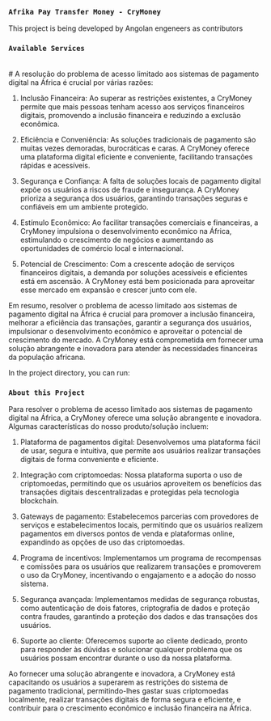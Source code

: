 ### `Afrika Pay Transfer Money - CryMoney`

This project is being developed by Angolan engeneers as contributors

### `Available Services`

<br>
# A resolução do problema de acesso limitado aos sistemas de pagamento digital na África é crucial por várias razões:

1. Inclusão Financeira: Ao superar as restrições existentes, a CryMoney permite que mais pessoas tenham acesso aos serviços financeiros digitais, promovendo a inclusão financeira e reduzindo a exclusão econômica.

2. Eficiência e Conveniência: As soluções tradicionais de pagamento são muitas vezes demoradas, burocráticas e caras. A CryMoney oferece uma plataforma digital eficiente e conveniente, facilitando transações rápidas e acessíveis.

3. Segurança e Confiança: A falta de soluções locais de pagamento digital expõe os usuários a riscos de fraude e insegurança. A CryMoney prioriza a segurança dos usuários, garantindo transações seguras e confiáveis em um ambiente protegido.

4. Estímulo Econômico: Ao facilitar transações comerciais e financeiras, a CryMoney impulsiona o desenvolvimento econômico na África, estimulando o crescimento de negócios e aumentando as oportunidades de comércio local e internacional.

5. Potencial de Crescimento: Com a crescente adoção de serviços financeiros digitais, a demanda por soluções acessíveis e eficientes está em ascensão. A CryMoney está bem posicionada para aproveitar esse mercado em expansão e crescer junto com ele.

Em resumo, resolver o problema de acesso limitado aos sistemas de pagamento digital na África é crucial para promover a inclusão financeira, melhorar a eficiência das transações, garantir a segurança dos usuários, impulsionar o desenvolvimento econômico e aproveitar o potencial de crescimento do mercado. A CryMoney está comprometida em fornecer uma solução abrangente e inovadora para atender às necessidades financeiras da população africana.

In the project directory, you can run:

### `About this Project`

Para resolver o problema de acesso limitado aos sistemas de pagamento digital na África, a CryMoney oferece uma solução abrangente e inovadora. Algumas características do nosso produto/solução incluem:

1. Plataforma de pagamentos digital: Desenvolvemos uma plataforma fácil de usar, segura e intuitiva, que permite aos usuários realizar transações digitais de forma conveniente e eficiente.

2. Integração com criptomoedas: Nossa plataforma suporta o uso de criptomoedas, permitindo que os usuários aproveitem os benefícios das transações digitais descentralizadas e protegidas pela tecnologia blockchain.

3. Gateways de pagamento: Estabelecemos parcerias com provedores de serviços e estabelecimentos locais, permitindo que os usuários realizem pagamentos em diversos pontos de venda e plataformas online, expandindo as opções de uso das criptomoedas.

4. Programa de incentivos: Implementamos um programa de recompensas e comissões para os usuários que realizarem transações e promoverem o uso da CryMoney, incentivando o engajamento e a adoção do nosso sistema.

5. Segurança avançada: Implementamos medidas de segurança robustas, como autenticação de dois fatores, criptografia de dados e proteção contra fraudes, garantindo a proteção dos dados e das transações dos usuários.

6. Suporte ao cliente: Oferecemos suporte ao cliente dedicado, pronto para responder às dúvidas e solucionar qualquer problema que os usuários possam encontrar durante o uso da nossa plataforma.

Ao fornecer uma solução abrangente e inovadora, a CryMoney está capacitando os usuários a superarem as restrições do sistema de pagamento tradicional, permitindo-lhes gastar suas criptomoedas localmente, realizar transações digitais de forma segura e eficiente, e contribuir para o crescimento econômico e inclusão financeira na África.
